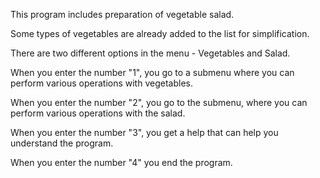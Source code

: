 This program includes preparation of vegetable salad.

Some types of vegetables are already added to the list for simplification.

There are two different options in the menu - Vegetables and Salad.

When you enter the number "1", you go to a submenu where you can perform various operations with vegetables.

When you enter the number "2", you go to the submenu, where you can perform various operations with the salad.

When you enter the number "3", you get a help that can help you understand the program.

When you enter the number "4" you end the program.
